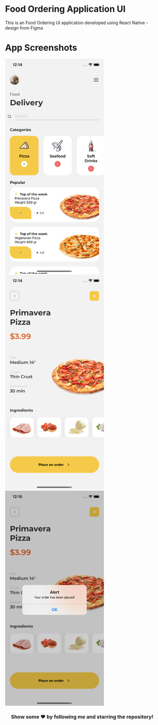 # Food Ordering Application UI
This is an Food Ordering UI application developed using React Native - design from Figma

# App Screenshots
<code><img height="700" src="https://github.com/adarsh-dayanand/food-app-ui/blob/master/screenshots/one.png"></code>
<code><img height="700" src="https://github.com/adarsh-dayanand/food-app-ui/blob/master/screenshots/two.png"></code>
<code><img height="700" src="https://github.com/adarsh-dayanand/food-app-ui/blob/master/screenshots/three.png"></code>

<div align="center">

### Show some ❤️ by following me and starring the repository!

</div>

